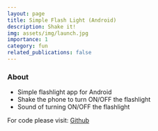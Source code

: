 ```yaml
---
layout: page
title: Simple Flash Light (Android)
description: Shake it!
img: assets/img/launch.jpg
importance: 1
category: fun
related_publications: false
---
```


<!-- Flash Light -->

### About

- Simple flashlight app for Android
- Shake the phone to turn ON/OFF the flashlight
- Sound of turning ON/OFF the flashlight  


For code please visit: [Github](https://github.com/osamazeeshan/SimpleFlashLight)
